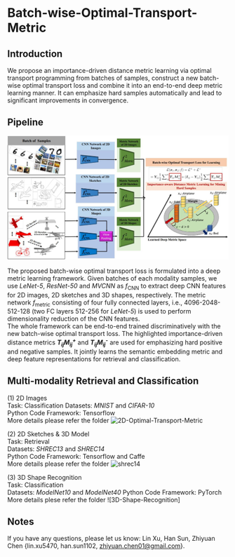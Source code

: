 # Batch-wise-Optimal-Transport-Metric

## Introduction
  We propose an importance-driven distance metric learning via optimal transport programming from batches of samples, construct a new batch-wise optimal transport loss and combine it into an end-to-end deep metric learning manner. It can emphasize hard samples automatically and lead to significant improvements in convergence.

## Pipeline

![shrec14](shrec14/imgs/framework.jpg?raw=true)

  The proposed batch-wise optimal transport loss is formulated into a deep metric learning framework. Given batches of each modality samples, we use *LeNet-5*, *ResNet-50* and *MVCNN* as *f*<sub>CNN</sub> to extract deep CNN features for 2D images, 2D sketches and 3D shapes, respectively. The metric network *f*<sub>metric</sub> consisting of four fully connected layers, i.e., 4096-2048-512-128 (two FC layers 512-256 for *LeNet-5*) is used to perform dimensionality reduction of the CNN features.  
  The whole framework can be end-to-end trained discriminatively with the new batch-wise optimal transport loss. The highlighted importance-driven distance metrics ***T<sub>ij</sub>M<sub>ij</sub><sup>+</sup>*** and ***T<sub>ij</sub>M<sub>ij</sub><sup>-</sup>*** are used for emphasizing hard positive and negative samples. It jointly learns the semantic embedding metric and deep feature representations for retrieval and classification.

## Multi-modality Retrieval and Classification
(1) 2D Images  
Task: Classification
Datasets: *MNIST* and *CIFAR-10*  
Python Code Framework: Tensorflow  
More details please refer the folder ![2D-Optimal-Transport-Metric](https://github.com/IAAI-CVResearchGroup/Batch-wise-Optimal-Transport-Metric/tree/master/2D-Optimal-Transport-Metric)  

(2) 2D Sketches & 3D Model  
Task: Retrieval  
Datasets: *SHREC13* and *SHREC14*  
Python Code Framework: Tensorflow and Caffe   
More details please refer the folder ![shrec14](https://github.com/IAAI-CVResearchGroup/Batch-wise-Optimal-Transport-Metric/tree/master/shrec14)  

(3) 3D Shape Recognition  
Task: Classification  
Datasets: *ModelNet10* and *ModelNet40*
Python Code Framework: PyTorch
More details plese refer the folder ![3D-Shape-Recognition]

## Notes
If you have any questions, please let us know: Lin Xu, Han Sun, Zhiyuan Chen {lin.xu5470, han.sun1102, zhiyuan.chen01@gmail.com}.
